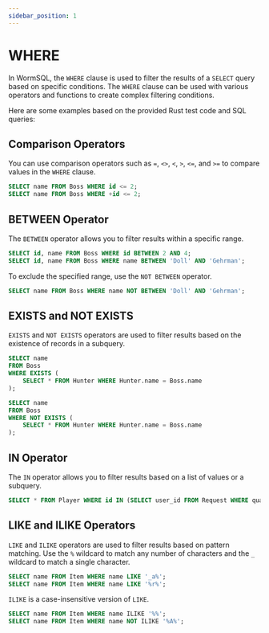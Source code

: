 ```yaml
---
sidebar_position: 1
---
```


# WHERE

In WormSQL, the `WHERE` clause is used to filter the results of a `SELECT` query based on specific conditions. The `WHERE` clause can be used with various operators and functions to create complex filtering conditions.

Here are some examples based on the provided Rust test code and SQL queries:

## Comparison Operators

You can use comparison operators such as `=`, `<>`, `<`, `>`, `<=`, and `>=` to compare values in the `WHERE` clause.

```sql
SELECT name FROM Boss WHERE id <= 2;
SELECT name FROM Boss WHERE +id <= 2;
```

## BETWEEN Operator

The `BETWEEN` operator allows you to filter results within a specific range.

```sql
SELECT id, name FROM Boss WHERE id BETWEEN 2 AND 4;
SELECT id, name FROM Boss WHERE name BETWEEN 'Doll' AND 'Gehrman';
```

To exclude the specified range, use the `NOT BETWEEN` operator.

```sql
SELECT name FROM Boss WHERE name NOT BETWEEN 'Doll' AND 'Gehrman';
```

## EXISTS and NOT EXISTS

`EXISTS` and `NOT EXISTS` operators are used to filter results based on the existence of records in a subquery.

```sql
SELECT name
FROM Boss
WHERE EXISTS (
    SELECT * FROM Hunter WHERE Hunter.name = Boss.name
);

SELECT name
FROM Boss
WHERE NOT EXISTS (
    SELECT * FROM Hunter WHERE Hunter.name = Boss.name
);
```

## IN Operator

The `IN` operator allows you to filter results based on a list of values or a subquery.

```sql
SELECT * FROM Player WHERE id IN (SELECT user_id FROM Request WHERE quantity IN (6, 7, 8, 9));
```

## LIKE and ILIKE Operators

`LIKE` and `ILIKE` operators are used to filter results based on pattern matching. Use the `%` wildcard to match any number of characters and the `_` wildcard to match a single character.

```sql
SELECT name FROM Item WHERE name LIKE '_a%';
SELECT name FROM Item WHERE name LIKE '%r%';
```

`ILIKE` is a case-insensitive version of `LIKE`.

```sql
SELECT name FROM Item WHERE name ILIKE '%%';
SELECT name FROM Item WHERE name NOT ILIKE '%A%';
```